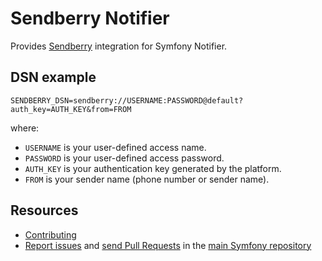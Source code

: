 Sendberry Notifier
==================

Provides [Sendberry](https://sendberry.com/) integration for Symfony Notifier.

DSN example
-----------

```
SENDBERRY_DSN=sendberry://USERNAME:PASSWORD@default?auth_key=AUTH_KEY&from=FROM
```

where:
 - `USERNAME` is your user-defined access name.
 - `PASSWORD` is your user-defined access password.
 - `AUTH_KEY` is your authentication key generated by the platform.
 - `FROM` is your sender name (phone number or sender name).

Resources
---------

  * [Contributing](https://symfony.com/doc/current/contributing/index.html)
  * [Report issues](https://github.com/symfony/symfony/issues) and
    [send Pull Requests](https://github.com/symfony/symfony/pulls)
    in the [main Symfony repository](https://github.com/symfony/symfony)
